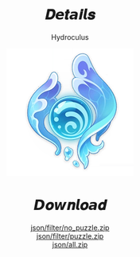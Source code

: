 <body>
  <div align="center">
    <h1>𝑫𝙚𝒕𝙖𝒊𝙡𝒔</h1>
    <p>Hydroculus</p>
    <img src=item.webp>
    <h1>𝘿𝒐𝙬𝒏𝙡𝒐𝙖𝒅</h1>
    <a href="https://cdn.discordapp.com/attachments/1186393275444252763/1186393387243425892/No_puzzle.zip?ex=659315f1&is=6580a0f1&hm=47b295d9f485a11ad66f867bd6f1c76fd818362853659d55f7bec6fafd209484&">json/filter/no_puzzle.zip</a></br>
    <a href="https://cdn.discordapp.com/attachments/1186393275444252763/1186393387587342376/Puzzle.zip?ex=659315f1&is=6580a0f1&hm=cb976eb38267c03d5444bb93305115a7ef45bd59b3e4f99d9dc2eeb70066deec&">json/filter/puzzle.zip</a></br>
    <a href="https://cdn.discordapp.com/attachments/1186393275444252763/1186395382511583262/All.zip?ex=659317cd&is=6580a2cd&hm=6475e7d35a0794a5096cc67128126657ad4b82692583ed2b2cafb66a9e8d5e73&">json/all.zip</a></br>
  </div>
</body>
